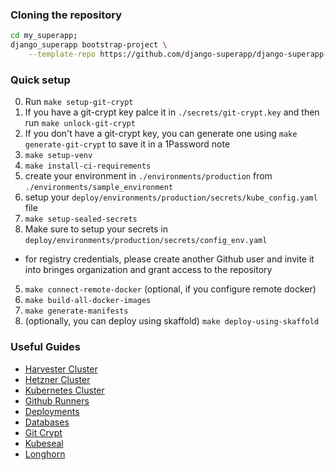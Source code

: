 ### Cloning the repository
```bash
cd my_superapp;
django_superapp bootstrap-project \
    --template-repo https://github.com/django-superapp/django-superapp-deploy ./deploy;
```


### Quick setup
0. Run `make setup-git-crypt`
0. If you have a git-crypt key palce it in `./secrets/git-crypt.key` and then run `make unlock-git-crypt`
0. If you don't have a git-crypt key, you can generate one using `make generate-git-crypt` to save it in a 1Password note
1. `make setup-venv`
1. `make install-ci-requirements`
2. create your environment in `./environments/production` from `./environments/sample_environment`
2. setup your `deploy/environments/production/secrets/kube_config.yaml` file
3. `make setup-sealed-secrets`
4. Make sure to setup your secrets in `deploy/environments/production/secrets/config_env.yaml`
  - for registry credentials, please create another Github user and invite it into bringes organization and grant access to the repository
5. `make connect-remote-docker` (optional, if you configure remote docker)
6. `make build-all-docker-images`
7. `make generate-manifests`
8. (optionally, you can deploy using skaffold) `make deploy-using-skaffold`


### Useful Guides
- [Harvester Cluster](./guides/harvester-cluster.md)
- [Hetzner Cluster](./guides/hetzner-cluster.md)
- [Kubernetes Cluster](./guides/kubernetes-cluster.md)
- [Github Runners](./guides/github-runners.md)
- [Deployments](./guides/deployments.md)
- [Databases](./guides/databases.md)
- [Git Crypt](./guides/git-crypt.md)
- [Kubeseal](./guides/kubeseal.md)
- [Longhorn](./guides/longhorn.md)